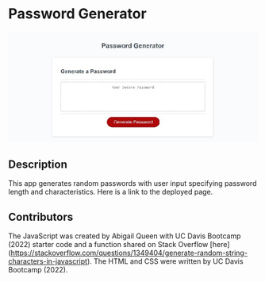# Password Generator
![screenshot of red generate password button](./assets/images/pwg-screenshot.jpg)

## Description
This app generates random passwords with user input specifying password length and characteristics. Here is a link to the deployed page.

## Contributors
The JavaScript was created by Abigail Queen with UC Davis Bootcamp (2022) starter code and a function shared on Stack Overflow [here] (https://stackoverflow.com/questions/1349404/generate-random-string-characters-in-javascript). The HTML and CSS were written by UC Davis Bootcamp (2022).
